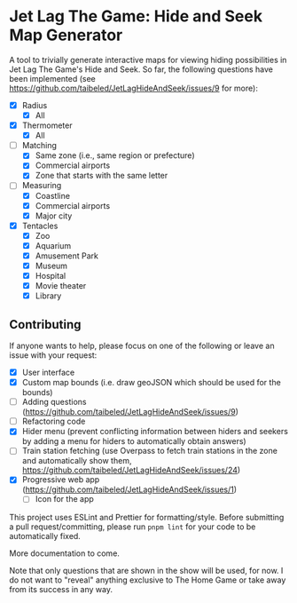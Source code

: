 # Jet Lag The Game: Hide and Seek Map Generator

A tool to trivially generate interactive maps for viewing hiding possibilities in Jet Lag The Game's Hide and Seek. So far, the following questions have been implemented (see https://github.com/taibeled/JetLagHideAndSeek/issues/9 for more):

- [x] Radius
  - [x] All
- [x] Thermometer
  - [x] All
- [ ] Matching
  - [x] Same zone (i.e., same region or prefecture)
  - [x] Commercial airports
  - [x] Zone that starts with the same letter
- [ ] Measuring
  - [x] Coastline
  - [x] Commercial airports
  - [x] Major city
- [x] Tentacles
  - [x] Zoo
  - [x] Aquarium
  - [x] Amusement Park
  - [x] Museum
  - [x] Hospital
  - [x] Movie theater
  - [x] Library

## Contributing

If anyone wants to help, please focus on one of the following or leave an issue with your request:

- [x] User interface
- [x] Custom map bounds (i.e. draw geoJSON which should be used for the bounds)
- [ ] Adding questions (https://github.com/taibeled/JetLagHideAndSeek/issues/9)
- [ ] Refactoring code
- [x] Hider menu (prevent conflicting information between hiders and seekers by adding a menu for hiders to automatically obtain answers)
- [ ] Train station fetching (use Overpass to fetch train stations in the zone and automatically show them, https://github.com/taibeled/JetLagHideAndSeek/issues/24)
- [x] Progressive web app (https://github.com/taibeled/JetLagHideAndSeek/issues/1)
  - [ ] Icon for the app

This project uses ESLint and Prettier for formatting/style. Before submitting a pull request/committing, please run `pnpm lint` for your code to be automatically fixed.

More documentation to come.

Note that only questions that are shown in the show will be used, for now. I do not want to "reveal" anything exclusive to The Home Game or take away from its success in any way.
